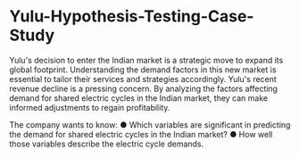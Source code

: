 # Yulu-Hypothesis-Testing-Case-Study

Yulu's decision to enter the Indian market is a strategic move to expand its global footprint. Understanding the demand factors in this new market is essential to tailor their services and strategies accordingly.
Yulu's recent revenue decline is a pressing concern. By analyzing the factors affecting demand for shared electric cycles in the Indian market, they can make informed adjustments to regain profitability.

The company wants to know:
● Which variables are significant in predicting the demand for shared electric cycles in the Indian market? 
● How well those variables describe the electric cycle demands.
